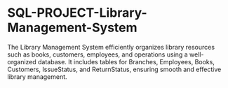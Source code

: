 # SQL-PROJECT-Library-Management-System
The Library Management System efficiently organizes library resources such as books, customers, employees, and operations using a well-organized database. It includes tables for Branches, Employees, Books, Customers, IssueStatus, and ReturnStatus, ensuring smooth and effective library management.
